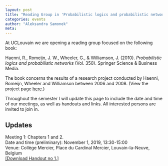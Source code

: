 ```yaml
---
layout: post
title: "Reading Group in 'Probabilistic logics and probabilistic networks' at UCLouvain"
categories: events 
author: "Aleksandra Samonek"
meta: 
---
```


At UCLouvain we are opening a reading group focused on the following book:  

Haenni, R., Romeijn, J. W., Wheeler, G., & Williamson, J. (2010). _Probabilistic logics and probabilistic networks_ (Vol. 350). Springer Science & Business Media.

The book concerns the results of a research project conducted by Haenni, Romeijn, Wheeler and Williamson between 2006 and 2008. (View the project page [here](https://blogs.kent.ac.uk/jonw/projects/progicnet-probabilistic-logic-and-probabilistic-networks/).)

Throughout the semester I will update this page to include the date and time of our meetings, as well as handouts and links. All interested persons are invited to join in.

## Updates

Meeting 1: Chapters 1 and 2.  
Date and time (preliminary): November 1, 2019, 13:30-15:00  
Venue: Collège Mercier, Place du Cardinal Mercier, Louvain-la-Neuve, Belgium  
[ [Download Handout no 1.] ](/handouts/progicnet.ASamonekProgicAndNetworksReadingGroup-Handout01Chapters01-ver1.0.pdf)  